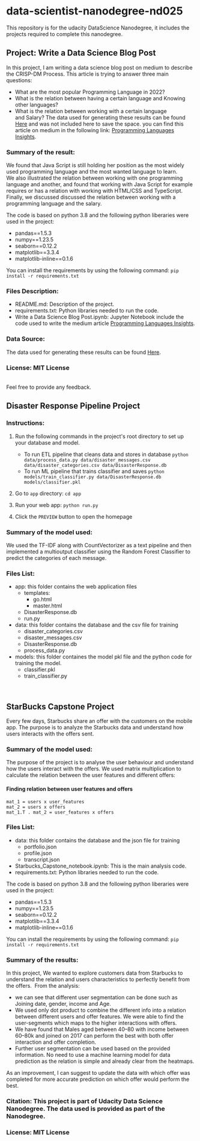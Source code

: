 # data-scientist-nanodegree-nd025
This repository is for the udacity DataScience Nanodegree, it includes the projects required to complete this nanodegree.
## Project: Write a Data Science Blog Post
In this project, I am writing a data science blog post on medium to describe the CRISP-DM Process. This article is trying to answer three main questions:
* What are the most popular Programming Language in 2022?
* What is the relation between having a certain language and Knowing other languages?
* What is the relation between working with a certain language and Salary?
The data used for generating these results can be found [Here](https://info.stackoverflowsolutions.com/rs/719-EMH-566/images/stack-overflow-developer-survey-2022.zip) and was not included here to save the space.
you can find this article on medium in the following link: [Programming Languages Insights](https://medium.com/@ahmhashesh/programming-languages-insights-95d57079511b).

### Summary of the result:
We found that Java Script is still holding her position as the most widely used programming language and the most wanted language to learn. <br>
We also illustrated the relation between working with one programming language and another, and found that working with Java Script for example requires or has a relation with working with HTML/CSS and TypeScript.<br>
Finally, we discussed discussed the relation between working with a programming language and the salary.
<br>


The code is based on python 3.8 and the following python liberaries were used in the project:
* pandas==1.5.3
* numpy==1.23.5
* seaborn==0.12.2
* matplotlib==3.3.4
* matplotlib-inline==0.1.6<br>

You can install the requirements by using the following command:
	``` pip install -r requirements.txt ```

### Files Description:
* README.md: Description of the project.
* requirements.txt: Python libraries needed to run the code.
* Write a Data Science Blog Post.ipynb: Jupyter Notebook include the code used to write the medium article [Programming Languages Insights](https://medium.com/@ahmhashesh/programming-languages-insights-95d57079511b).
### Data Source:
The data used for generating these results can be found [Here](https://info.stackoverflowsolutions.com/rs/719-EMH-566/images/stack-overflow-developer-survey-2022.zip).
### License: MIT License
<br>
Feel free to provide any feedback.

## Disaster Response Pipeline Project

### Instructions:
1. Run the following commands in the project's root directory to set up your database and model.

    - To run ETL pipeline that cleans data and stores in database
        `python data/process_data.py data/disaster_messages.csv data/disaster_categories.csv data/DisasterResponse.db`
    - To run ML pipeline that trains classifier and saves
        `python models/train_classifier.py data/DisasterResponse.db models/classifier.pkl`

2. Go to `app` directory: `cd app`

3. Run your web app: `python run.py`

4. Click the `PREVIEW` button to open the homepage

### Summary of the model used:
We used the TF-IDF along with CountVectorizer as a text pipeline and then implemented a multioutput classifier using the Random Forest Classifier to predict the categories of each message.
### Files List:
* app: this folder contains the web application files
    * templates: 
        * go.html
        * master.html
    * DisasterResponse.db
    * run.py
* data: this folder contains the database and the csv file for training
    * disaster_categories.csv
    * disaster_messages.csv
    * DisasterResponse.db
    * process_data.py
* models: this folder containes the model pkl file and the python code for training the model.
    * classifier.pkl
    * train_classifier.py
<br>

## StarBucks Capstone Project
Every few days, Starbucks share an offer with the customers on the mobile app. The purpose is to analyze the Starbucks data and understand how users interacts with the offers sent.
### Summary of the model used:
The purpose of the project is to analyse the user behaviour and understand how the users interact with the offers.
We used matrix multiplication to calculate the relation between the user features and different offers:

#### Finding relation between user features and offers
```
mat_1 = users x user_features
mat_2 = users x offers
mat_1.T . mat_2 = user_features x offers
```

### Files List:
* data: this folder contains the database and the json file for training
    * portfolio.json
    * profile.json
    * transcript.json
* Starbucks_Capstone_notebook.ipynb: This is the main analysis code.
* requirements.txt: Python libraries needed to run the code.

The code is based on python 3.8 and the following python liberaries were used in the project:
* pandas==1.5.3
* numpy==1.23.5
* seaborn==0.12.2
* matplotlib==3.3.4
* matplotlib-inline==0.1.6

You can install the requirements by using the following command:
	``` pip install -r requirements.txt ```

### Summary of the results:
In this project, We wanted to explore customers data from Starbucks to understand the relation and users characteristics to perfectly benefit from the offers. 
From the analysis:
* we can see that different user segmentation can be done such as Joining date, gender, income and Age.
* We used only dot product to combine the different info into a relation between different users and offer features. We were able to find the user-segments which maps to the higher interactions with offers.
* We have found that Males aged between 40–80 with income between 60–80k and joined on 2017 can perform the best with both offer interaction and offer completion.
* Further user segmentation can be used based on the provided information. No need to use a machine learning model for data prediction as the relation is simple and already clear from the heatmaps.

As an improvement, I can suggest to update the data with which offer was completed for more accurate prediction on which offer would perform the best.

### Citation: This project is part of Udacity Data Science Nanodegree. The data used is provided as part of the Nanodegree.
### License: MIT License
<br>
